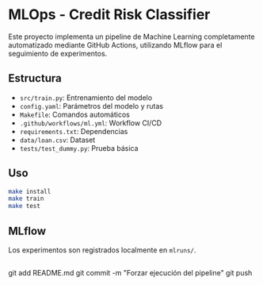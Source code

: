 
# MLOps - Credit Risk Classifier

Este proyecto implementa un pipeline de Machine Learning completamente automatizado mediante GitHub Actions, utilizando MLflow para el seguimiento de experimentos.

## Estructura

- `src/train.py`: Entrenamiento del modelo
- `config.yaml`: Parámetros del modelo y rutas
- `Makefile`: Comandos automáticos
- `.github/workflows/ml.yml`: Workflow CI/CD
- `requirements.txt`: Dependencias
- `data/loan.csv`: Dataset
- `tests/test_dummy.py`: Prueba básica

## Uso

```bash
make install
make train
make test
```

## MLflow

Los experimentos son registrados localmente en `mlruns/`.

## <!-- Forzando ejecución del workflow -->
git add README.md
git commit -m "Forzar ejecución del pipeline"
git push



